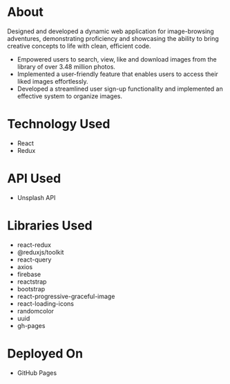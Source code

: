 # About
Designed and developed a dynamic web application for image-browsing adventures, demonstrating
proficiency and showcasing the ability to bring creative concepts to life with clean, efficient code.

- Empowered users to search, view, like and download images from the library of over 3.48 million photos.
- Implemented a user-friendly feature that enables users to access their liked images effortlessly.
- Developed a streamlined user sign-up functionality and implemented an effective system to organize images.

# Technology Used
- React
- Redux

# API Used
- Unsplash API

# Libraries Used
- react-redux
- @reduxjs/toolkit
- react-query
- axios
- firebase
- reactstrap
- bootstrap
- react-progressive-graceful-image
- react-loading-icons
- randomcolor
- uuid
- gh-pages

# Deployed On
- GitHub Pages
